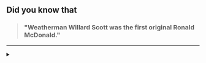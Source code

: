 ## Did you know that

<h3>
  <blockquote>
<!--START_SECTION:debris-->                                                                                                                                                                                                                                                                                                                                                     
"Weatherman Willard Scott was the first original Ronald McDonald."
<!--END_SECTION:debris-->
  </blockquote>
</h3>

-----

<details>
  <summary></summary>

<img src="https://github-readme-stats.vercel.app/api?show_icons=true&hide=issues&username=ekickx"> <img src="https://github-readme-stats.vercel.app/api/top-langs/?layout=compact&username=ekickx">

</details>
